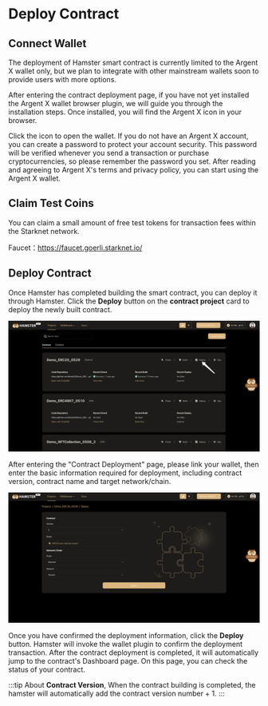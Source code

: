 
# Deploy Contract

## Connect Wallet

The deployment of Hamster smart contract is currently limited to the Argent X wallet only, but we plan to integrate with other mainstream wallets soon to provide users with more options.

After entering the contract deployment page, if you have not yet installed the Argent X wallet browser plugin, we will guide you through the installation steps. Once installed, you will find the Argent X icon in your browser. 

Click the icon to open the wallet. If you do not have an Argent X account, you can create a password to protect your account security. This password will be verified whenever you send a transaction or purchase cryptocurrencies, so please remember the password you set. After reading and agreeing to Argent X's terms and privacy policy, you can start using the Argent X wallet.

## Claim Test Coins

You can claim a small amount of free test tokens for transaction fees within the Starknet network.

Faucet：https://faucet.goerli.starknet.io/

## Deploy Contract

Once Hamster has completed building the smart contract, you can deploy it through Hamster. Click the **Deploy** button on the **contract project** card to deploy the newly built contract.

![createProject](./img/deployContract.png)

After entering the "Contract Deployment" page, please link your wallet, then enter the basic information required for deployment, including contract version, contract name and target network/chain.

![createProject](./img/deployContract2.png)

Once you have confirmed the deployment information, click the **Deploy** button. Hamster will invoke the wallet plugin to confirm the deployment transaction. After the contract deployment is completed, it will automatically jump to the contract's Dashboard page. On this page, you can check the status of your contract.

:::tip
About **Contract Version**, When the contract building is completed, the hamster will automatically add the contract version number + 1.
:::



